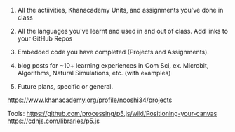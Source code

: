 1. All the actiivities, Khanacademy Units, and assignments you've done in class

2. All the languages you've learnt and used in and out of class. Add links to your GitHub Repos

3. Embedded code you have completed (Projects and Assignments). 

4. blog posts for ~10+ learning experiences in Com Sci, ex. Microbit, Algorithms, Natural Simulations, etc. (with examples)

5. Future plans, specific or general.




https://www.khanacademy.org/profile/nooshi34/projects

Tools:
https://github.com/processing/p5.js/wiki/Positioning-your-canvas
https://cdnjs.com/libraries/p5.js
